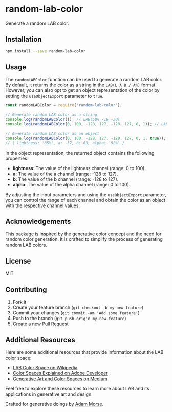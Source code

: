 # random-lab-color

Generate a random LAB color.

## Installation

```bash
npm install --save random-lab-color
```

## Usage

The `randomLABColor` function can be used to generate a random LAB color. By default, it returns the color as a string in the `LAB(L A B / A%)` format. However, you can also opt to get an object representation of the color by setting the `useObjectExport` parameter to `true`.

```javascript
const randomLABColor = require('random-lab-color');

// Generate random LAB color as a string
console.log(randomLABColor()); // LAB(58% -16 -30)
console.log(randomLABColor(0, 100, -128, 127, -128, 127, 0, 1)); // LAB(34 58 -73 / 62)

// Generate random LAB color as an object
console.log(randomLABColor(0, 100, -128, 127, -128, 127, 0, 1, true));
// { lightness: '85%', a: -37, b: 63, alpha: '92%' }
```

In the object representation, the returned object contains the following properties:

- **lightness**: The value of the lightness channel (range: 0 to 100).
- **a**: The value of the a channel (range: -128 to 127).
- **b**: The value of the b channel (range: -128 to 127).
- **alpha**: The value of the alpha channel (range: 0 to 100).

By adjusting the input parameters and using the `useObjectExport` parameter, you can control the range of each channel and obtain the color as an object with the respective channel values.

## Acknowledgements

This package is inspired by the generative color concept and the need for random color generation. It is crafted to simplify the process of generating random LAB colors.

## License

MIT

## Contributing

1. Fork it
2. Create your feature branch (`git checkout -b my-new-feature`)
3. Commit your changes (`git commit -am 'Add some feature'`)
4. Push to the branch (`git push origin my-new-feature`)
5. Create a new Pull Request

## Additional Resources

Here are some additional resources that provide information about the LAB color space:

- [LAB Color Space on Wikipedia](https://en.wikipedia.org/wiki/CIELAB_color_space)
- [Color Spaces Explained on Adobe Developer](https://www.adobe.io/photoshop/uxp/guides/color-spaces/)
- [Generative Art and Color Spaces on Medium](https://medium.com/generative-art/color-spaces-for-generative-art-d807da71fc7b)

Feel free to explore these resources to learn more about LAB and its applications in generative art and design.

Crafted for generative doings by [Adam Morse](https://mrmrs.cc).

